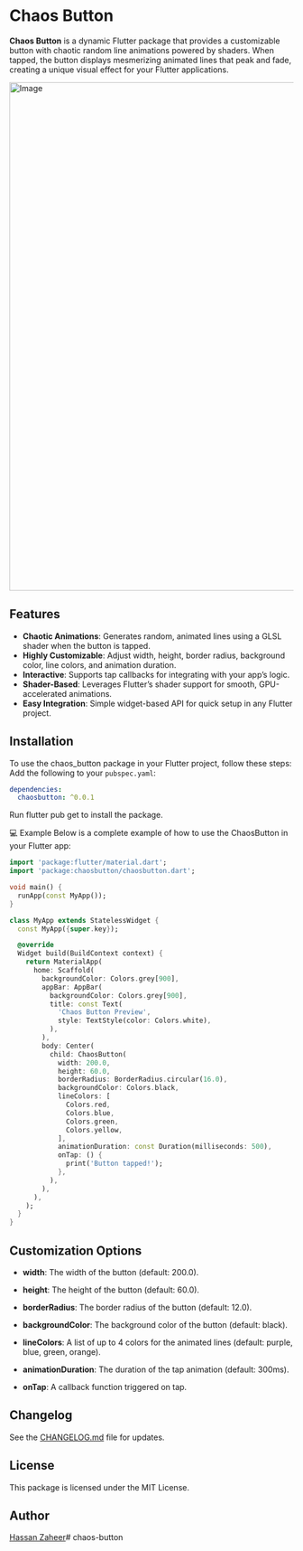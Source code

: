 # Chaos Button
**Chaos Button** is a dynamic Flutter package that provides a customizable button with chaotic random line animations powered by shaders. When tapped, the button displays mesmerizing animated lines that peak and fade, creating a unique visual effect for your Flutter applications.

<img width="900" height="900" alt="Image" src="https://github.com/user-attachments/assets/f4adba8f-a48a-454b-a9f1-396718b48006" />

## Features
- **Chaotic Animations**: Generates random, animated lines using a GLSL shader when the button is tapped.
- **Highly Customizable**: Adjust width, height, border radius, background color, line colors, and animation duration.
- **Interactive**: Supports tap callbacks for integrating with your app’s logic.
- **Shader-Based**: Leverages Flutter’s shader support for smooth, GPU-accelerated animations.
- **Easy Integration**: Simple widget-based API for quick setup in any Flutter project.


## Installation
To use the chaos_button package in your Flutter project, follow these steps:
Add the following to your `pubspec.yaml`:

```yaml
dependencies:
  chaosbutton: ^0.0.1
```

Run flutter pub get to install the package.

💻 Example
Below is a complete example of how to use the ChaosButton in your Flutter app:

```dart
import 'package:flutter/material.dart';
import 'package:chaosbutton/chaosbutton.dart';

void main() {
  runApp(const MyApp());
}

class MyApp extends StatelessWidget {
  const MyApp({super.key});

  @override
  Widget build(BuildContext context) {
    return MaterialApp(
      home: Scaffold(
        backgroundColor: Colors.grey[900],
        appBar: AppBar(
          backgroundColor: Colors.grey[900],
          title: const Text(
            'Chaos Button Preview',
            style: TextStyle(color: Colors.white),
          ),
        ),
        body: Center(
          child: ChaosButton(
            width: 200.0,
            height: 60.0,
            borderRadius: BorderRadius.circular(16.0),
            backgroundColor: Colors.black,
            lineColors: [
              Colors.red,
              Colors.blue,
              Colors.green,
              Colors.yellow,
            ],
            animationDuration: const Duration(milliseconds: 500),
            onTap: () {
              print('Button tapped!');
            },
          ),
        ),
      ),
    );
  }
}
```

## Customization Options


- **width**: The width of the button (default: 200.0).

- **height**: The height of the button (default: 60.0).

- **borderRadius**: The border radius of the button (default: 12.0).

- **backgroundColor**: The background color of the button (default: black).

- **lineColors**: A list of up to 4 colors for the animated lines (default: purple, blue, green, orange).

- **animationDuration**: The duration of the tap animation (default: 300ms).

- **onTap**: A callback function triggered on tap.


## Changelog

See the [CHANGELOG.md](https://github.com/hassan21zaheer/chaos-button/blob/main/CHANGELOG.md) file for updates.

## License

This package is licensed under the MIT License.

## Author

[Hassan Zaheer](https://www.linkedin.com/in/hassanzaheer21/)# chaos-button
